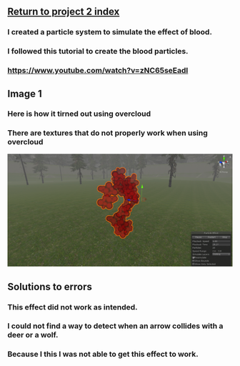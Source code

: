 ## <a href="project2">Return to project 2 index</a>

### I created a particle system to simulate the effect of blood.
### I followed this tutorial to create the blood particles.
### <a href="https://www.youtube.com/watch?v=zNC65seEadI">https://www.youtube.com/watch?v=zNC65seEadI</a>

## Image 1

### Here is how it tirned out using overcloud
### There are textures that do not properly work when using overcloud
<img src="images/blood01.png" alt="">

## Solutions to errors

### This effect did not work as intended.
### I could not find a way to detect when an arrow collides with a deer or a wolf.
### Because I this I was not able to get this effect to work.


